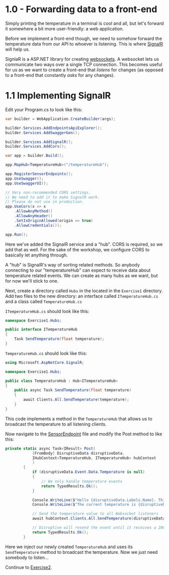 # 1.0 - Forwarding data to a front-end

Simply printing the temperature in a terminal is cool and all, but let's forward it somewhere a bit more user-friendly: a web application.

<!-- I'll give you two choices, choose one:

1. Scaffold a front-end in this directory with [Vite](https://vitejs.dev/guide/).

Preferably use a React with Typescript. So do: `npm create vite@latest front-end -- --template react-ts`  -->

Before we implement a front-end though, we need to somehow forward the temperature data from our API to whoever is listening. This is where [SignalR](https://dotnet.microsoft.com/en-us/apps/aspnet/signalr) will help us.

SignlaR is a ASP.NET library for creating [websockets](https://en.wikipedia.org/wiki/WebSocket). A websocket lets us communicate two ways over a single TCP connection. This becomes useful for us as we want to create a front-end that <i>listens</i> for changes (as opposed to a front-end that constantly <i>asks</i> for any changes).

# 1.1 Implementing SignalR

Edit your Program.cs to look like this:

```csharp
var builder = WebApplication.CreateBuilder(args);

builder.Services.AddEndpointsApiExplorer();
builder.Services.AddSwaggerGen();

builder.Services.AddSignalR();
builder.Services.AddCors();

var app = builder.Build();

app.MapHub<TemperatureHub>("/temperatureHub");

app.RegisterSensorEndpoints();
app.UseSwagger();
app.UseSwaggerUI();

// Very non-recommended CORS settings.
// We need to add it to make SignalR work.
// Please do not use in production.
app.UseCors(x => x
    .AllowAnyMethod()
    .AllowAnyHeader()
    .SetIsOriginAllowed(origin => true)
    .AllowCredentials());

app.Run();
```

Here we've added the SignalR service and a "hub". CORS is required, so we add that as well. For the sake of the workshop, we configure CORS to basically let anything through.

A "hub" is SignalR's way of sorting related methods. So anybody connecting to our "temperatureHub" can expect to receive data about temperature related events. We can create as many hubs as we want, but for now we'll stick to one.

Next, create a directory called `Hubs` in the located in the `Exercise1` directory. Add two files to the new directory: an interface called `ITemperatureHub.cs` and a class called `TemperatureHub.cs`

`ITemperatureHub.cs` should look like this:

```csharp
namespace Exercise1.Hubs;

public interface ITemperatureHub
{
    Task SendTemperature(float temperature);
}
```

`TemperatureHub.cs` should look like this:

```csharp
using Microsoft.AspNetCore.SignalR;

namespace Exercise1.Hubs;

public class TemperatureHub : Hub<ITemperatureHub>
{
    public async Task SendTemperature(float temperature)
    {
        await Clients.All.SendTemperature(temperature);
    }
}
```

This code implements a method in the `TemperatureHub` that allows us to broadcast the temperature to all listening clients.

Now navigate to the [SensorEndpoint]('./api/Endpoints/SensorEndpoints.cs') file and modify the Post method to like this:

```csharp
private static async Task<IResult> Post(
            [FromBody] DisruptiveData disruptiveData,
            IHubContext<TemperatureHub, ITemperatureHub> hubContext
            )
        {
            if (disruptiveData.Event.Data.Temperature is null)
            {
                // We only handle temperature events
                return TypedResults.Ok();
            }

            Console.WriteLine($"Hello {disruptiveData.Labels.Name}. This is your sensor calling.");
            Console.WriteLine($"The current temperature is {disruptiveData.Event.Data.Temperature.Value}" + "️\u00b0C");

            // Send the temperature value to all Websocket listeners
            await hubContext.Clients.All.SendTemperature(disruptiveData.Event.Data.Temperature.Value);

            // Disruptive will resend the event until it receives a 200 OK
            return TypedResults.Ok();
        }
```

Here we inject our newly created `TemperatureHub` and uses its `SendTemperature` method to broadcast the temperature. Now we just need somebody to listen...

Continue to [Exercise2](../Exercise2/README.md).
